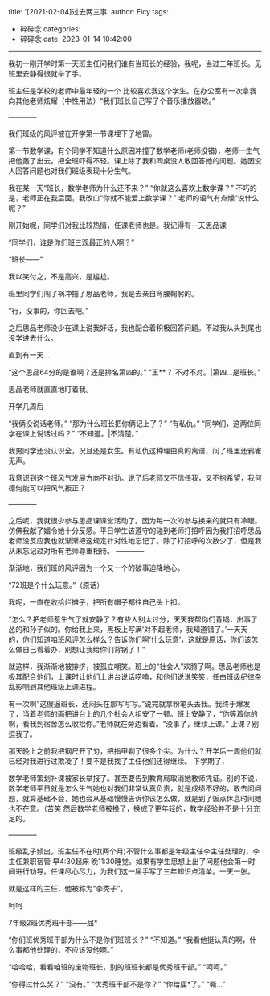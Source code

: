title: '[2021-02-04]过去两三事'
author: Eicy
tags:
  - 碎碎念
categories:
  - 碎碎念
date: 2023-01-14 10:42:00
---
我初一刚开学时第一天班主任问我们谁有当班长的经验，我呢，当过三年班长。见班里安静得很就举了手。

班主任是学校的老师中最年轻的一个 比较喜欢我这个学生。在办公室有一次拿我向其他老师炫耀（中性用法）“我们班长自己写了个音乐播放器欸。”

————

我们班级的风评被在开学第一节课埋下了地雷。

第一节数学课，有个同学不知道什么原因冲撞了数学老师(老师没错)，老师一生气把他轰了出去。把全班吓得不轻。课上除了我和同桌没人敢回答她的问题。她因没人回答问题也对我们班级表现十分生气。

我在某一天“班长，数学老师为什么还不来？” “你就这么喜欢上数学课？” 不巧的是，老师正在我后面，我改口“你就不能爱上数学课？” 老师的语气有点燥“说什么呢？”

刚开始呢，同学们对我比较热情，任课老师也是。我记得有一天思品课

“同学们，谁是你们班三观最正的人啊？”

“班长——”

我以笑付之，不是高兴，是尴尬。

班里同学们闯了祸冲撞了思品老师，我是去亲自弯腰鞠躬的。

“行，没事的，你回去吧。”

之后思品老师没少在课上说我好话，我也配合着积极回答问题。不过我从头到尾也没学进去什么。

直到有一天...

“这个思品64分的是谁啊？还是排名第四的。”
“王**？|不对不对。|第四...是班长。”

思品老师就直直地盯着我。

开学几周后

“我俩没说话老师。” “那为什么班长把你俩记上了？” “有私仇。” “同学们，这两位同学在课上说话过吗？” “不知道。|不清楚。”

我男同学还没认识全，况且还是女生。有私仇这种理由真的离谱，问了班里还鸦雀无声。

我意识到这个班风气发展方向不对劲。说了后老师又不信任我，又不抱希望，我何德何能可以把风气扳正？

————

之后呢，我就很少参与思品课课堂活动了。因为每一次的参与换来的就只有冷眼。仿佛我献了媚令她十分反感。平日学生该遵守的碰到老师打招呼因为我打招呼思品老师没反应我也就渐渐把这规定针对性地忘记了。除了打招呼的次数少了，但是我从未忘记过对所有老师尊重相待。
————

渐渐地，我们班的风评因为一个又一个的破事迫降地心。

“72班是个什么玩意。”（原话）

我呢，一直在收拾烂摊子，把所有帽子都往自己头上扣。

“怎么？把老师惹生气了就安静了？有些人别太过分，天天我帮你们背锅，出事了怂的和孙子似的。你给我上来，黑板上写满‘对不起老师，我知道错了。’一天天的，你们知道咱班风评怎么样么？告诉你们啊‘什么玩意’，这就是原话，你们该怎么做自己看着办，别想让我给你们背锅了！”

就这样，我渐渐地被排挤，被孤立嘲笑。班上的“社会人”欢腾了啊。思品老师也是极其配合他们，上课时让他们上讲台说话唠嗑，和他们说说笑笑，任由班级纪律杂乱影响到其他班级上课进程。

有一次啊“这傻逼班长，还闷头在那写写写。”说完就拿粉笔头丢我。我终于爆发了，当着老师的面把讲台上的几个社会人祖安了一顿。班上安静了，“你等着你的啊，看我到宿舍怎么收拾你。”老师就在旁边看着。“没事了，继续上课。”
上课？别逗我了。

那天晚上之前我把钢尺开了刃，把指甲剃了很多个尖。为什么？开学后一周他们就已经对我进行过欺凌了！要不是我找了主任他们还得继续。
下学期了，

数学老师策划补课被家长举报了。甚至要告到教育局取消她教师凭证。别的不说，数学老师平日就是怎么生气她也对我们非常认真负责，就是成绩不好的，敢去问问题，就算基础不会，她也会从基础慢慢告诉你该怎么做，就是到了饭点休息时间她也不在意。（苦笑
然后数学老师被换了，换成了更年轻的，教学经验并不是十分充足的。

————

班级乱子频出，班主任不在时(两个月)不管什么事都是年级主任李主任处理的，李主任兼职宿管 早4:30起床 晚11:30睡觉。如果有学生思想上出了问题他会第一时间进行劝导。任课尽心尽力，为我们这一届手写了三年知识点清单。一天一张。

就是这样的主任，他被称为“李秃子”。

呵呵

7年级2班优秀班干部——屈*

“你们班优秀班干部为什么不是你们班班长？” “不知道。” “我看他挺认真的啊，什么事都他处理的，不应该没他啊。”

“哈哈哈，看看咱班的废物班长，别的班班长都是优秀班干部。” “呵呵。”

“你得过什么奖？” “没有。” “优秀班干部不是你？” “你给屈*了。” “嘶...”